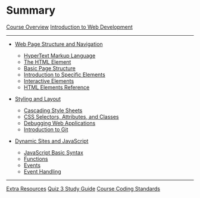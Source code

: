 # Summary

[Course Overview](./course-overview.md)
[Introduction to Web Development](./intro-web-dev.md)

--- 
- [Web Page Structure and Navigation](./module_1/overview.md)
    - [HyperText Markup Language](./module_1/html-overview.md)
    - [The HTML Element](./module_1/the-html-element.md)
    - [Basic Page Structure](./module_1/basic-page-structure.md)
    - [Introduction to Specific Elements](./module_1/headings-lists-tables.md)
    - [Interactive Elements](./module_1/interactive-elements.md)
    - [HTML Elements Reference](./module_1/elements-reference.md)

- [Styling and Layout](./module_2/overview.md)
    - [Cascading Style Sheets](./module_2/css-basics.md)
    - [CSS Selectors, Attributes, and Classes](./module_2/css-selectors.md)
    - [Debugging Web Applications](./module_2/intro-to-debugging.md)
    - [Introduction to Git](./module_2/intro-to-git.md)


- [Dynamic Sites and JavaScript]()
    - [JavaScript Basic Syntax]()
    - [Functions]()
    - [Events]()
    - [Event Handling]()

--- 

[Extra Resources](./extra/resources.md)
[Quiz 3 Study Guide](./extra/quiz-3-study-guide.md)
[Course Coding Standards](./extra/coding-standards.md)